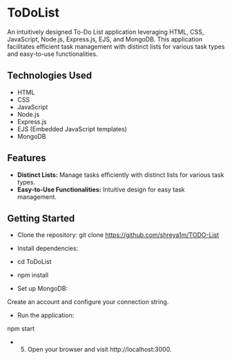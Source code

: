 # ToDoList

An intuitively designed To-Do List application leveraging HTML, CSS, JavaScript, Node.js, Express.js, EJS, and MongoDB. This application facilitates efficient task management with distinct lists for various task types and easy-to-use functionalities.

## Technologies Used

- HTML
- CSS
- JavaScript
- Node.js
- Express.js
- EJS (Embedded JavaScript templates)
- MongoDB

## Features

- **Distinct Lists:** Manage tasks efficiently with distinct lists for various task types.
- **Easy-to-Use Functionalities:** Intuitive design for easy task management.

## Getting Started

- Clone the repository:
   git clone https://github.com/shreya1m/TODO-List
   
- Install dependencies:

- cd ToDoList
- npm install

- Set up MongoDB:

Create an account and configure your connection string.
- Run the application:

npm start
- 5. Open your browser and visit http://localhost:3000.

